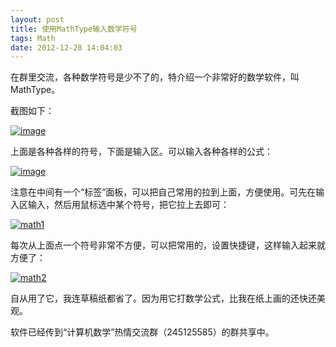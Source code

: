 ```yaml
---
layout: post
title: 使用MathType输入数学符号
tags: Math
date: 2012-12-28 14:04:03
---
```


在群里交流，各种数学符号是少不了的，特介绍一个非常好的数学软件，叫MathType。

截图如下：

[![image](http://freewind.me/wp-content/uploads/2012/12/image_thumb19.png "image")](http://freewind.me/wp-content/uploads/2012/12/image19.png)

上面是各种各样的符号，下面是输入区。可以输入各种各样的公式：

[![image](http://freewind.me/wp-content/uploads/2012/12/image_thumb20.png "image")](http://freewind.me/wp-content/uploads/2012/12/image20.png)

注意在中间有一个“标签”面板，可以把自己常用的拉到上面，方便使用。可先在输入区输入，然后用鼠标选中某个符号，把它拉上去即可：

[![math1](http://freewind.me/wp-content/uploads/2012/12/math1_thumb.gif "math1")](http://freewind.me/wp-content/uploads/2012/12/math1.gif)

每次从上面点一个符号非常不方便，可以把常用的，设置快捷键，这样输入起来就方便了：

[![math2](http://freewind.me/wp-content/uploads/2012/12/math2_thumb.gif "math2")](http://freewind.me/wp-content/uploads/2012/12/math2.gif)

自从用了它，我连草稿纸都省了。因为用它打数学公式，比我在纸上画的还快还美观。

软件已经传到“计算机数学”热情交流群（245125585）的群共享中。
